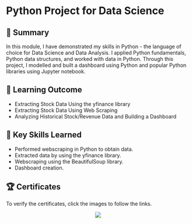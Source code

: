# Python Project for Data Science

## 📄 Summary 
In this module, I have demonstrated my skills in Python - the language of choice for Data Science and Data Analysis. I applied Python fundamentals, Python data structures, and worked with data in Python. Through this project, I modelled and built a dashboard using Python and popular Python libraries using Jupyter notebook.

## 📑 Learning Outcome
- Extracting Stock Data Using the yfinance library
- Extracting Stock Data Using Web Scraping
- Analyzing Historical Stock/Revenue Data and Building a Dashboard

## 🔑 Key Skills Learned
- Performed webscraping in Python to obtain data.
- Extracted data by using the yfinance library.
- Webscraping using the BeautifulSoup library.
- Dashboard creation.

## 🏆 Certificates 
To verify the certificates, click the images to follow the links.

<p align="middle">
  <a href="https://coursera.org/share/ac5cf41db59b19bc8711903746005386"><img src="https://github.com/mhaqshen/IBM/assets/142537775/e44a8a0c-b1ec-490d-8b93-754d3073f9de"></a>
</p>

